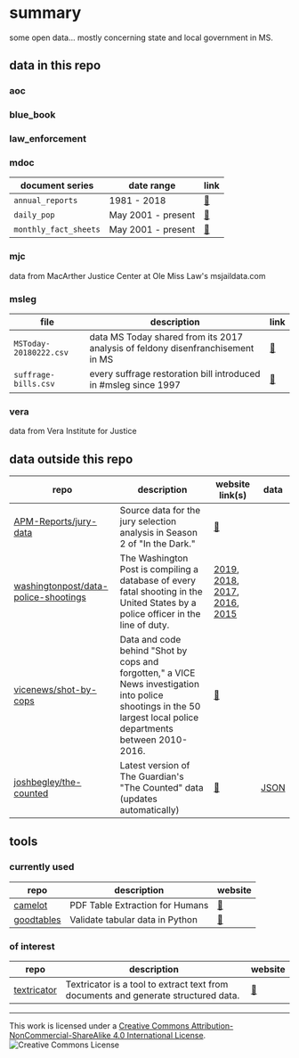 # summary

some open data... mostly concerning state and local government in MS.

## data in this repo

### aoc

### blue_book

### law_enforcement

### mdoc

document series | date range | link
---|---|---
`annual_reports` | 1981 - 2018 | [:link:](https://github.com/bfeldman89/data/blob/master/mdoc/annual_reports)
`daily_pop` | May 2001 - present | [:link:](https://github.com/bfeldman89/data/blob/master/mdoc/daily_pop)
`monthly_fact_sheets` | May 2001 - present | [:link:](https://github.com/bfeldman89/data/blob/master/mdoc/monthly_fact_sheets)

### mjc

data from MacArther Justice Center at Ole Miss Law's msjaildata.com

### msleg

file | description | link
---|---|---
`MSToday-20180222.csv` | data MS Today shared from its 2017 analysis of feldony disenfranchisement in MS | [:link:](https://github.com/bfeldman89/data/blob/master/msleg/MSToday-20180222.csv)
`suffrage-bills.csv` | every suffrage restoration bill introduced in #msleg since 1997 | [:link:](https://github.com/bfeldman89/data/blob/master/msleg/suffrage-bills.csv)

### vera

data from Vera Institute for Justice

## data outside this repo

repo | description | website link(s)|data
---|---|---|---
[APM-Reports/jury-data](https://github.com/APM-Reports/jury-data)|Source data for the jury selection analysis in Season 2 of "In the Dark."|[:link:](https://features.apmreports.org/in-the-dark/mississippi-district-attorney-striking-blacks-from-juries/)|
[washingtonpost/data-police-shootings](https://github.com/washingtonpost/data-police-shootings)|The Washington Post is compiling a database of every fatal shooting in the United States by a police officer in the line of duty.|[2019](https://www.washingtonpost.com/graphics/2019/national/police-shootings-2019/), [2018](https://www.washingtonpost.com/graphics/2018/national/police-shootings-2018/), [2017](https://www.washingtonpost.com/graphics/national/police-shootings-2017/), [2016](https://www.washingtonpost.com/graphics/national/police-shootings-2016/), [2015](https://www.washingtonpost.com/graphics/national/police-shootings/)|
[vicenews/shot-by-cops](https://github.com/vicenews/shot-by-cops)|Data and code behind "Shot by cops and forgotten," a VICE News investigation into police shootings in the 50 largest local police departments between 2010-2016.|[:link:](https://news.vice.com/story/shot-by-cops/)|
[joshbegley/the-counted](https://github.com/joshbegley/the-counted)|Latest version of The Guardian's "The Counted" data (updates automatically)|[:link:](https://theguardian.com/thecounted)|[JSON](https://raw.githubusercontent.com/joshbegley/the-counted/master/skeleton.json)

## tools

### currently used
repo|description|website
---|---|---
[camelot](https://github.com/atlanhq/camelot)|PDF Table Extraction for Humans|[:link:](https://camelot-py.readthedocs.io)
[goodtables](https://github.com/frictionlessdata/goodtables-py)|Validate tabular data in Python|[:link:](https://frictionlessdata.io/)

### of interest

repo|description|website
---|---|---
[textricator](https://github.com/measuresforjustice/textricator)|Textricator is a tool to extract text from documents and generate structured data.|[:link:](https://textricator.mfj.io)
___
This work is licensed under a [Creative Commons Attribution-NonCommercial-ShareAlike 4.0 International License](http://creativecommons.org/licenses/by-nc-sa/4.0/).
![Creative Commons License](https://i.creativecommons.org/l/by-nc-sa/4.0/88x31.png)
